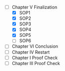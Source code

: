 - [ ] Chapter V Finalization
	- [x] SOP1
	- [x] SOP2
	- [x] SOP3
	- [x] SOP4
	- [x] SOP5
	- [ ] SOP6
- [ ] Chapter VI Conclusion
- [ ] Chapter IV Restart
- [ ] Chapter I Proof Check
- [ ] Chapter III Proof Check
